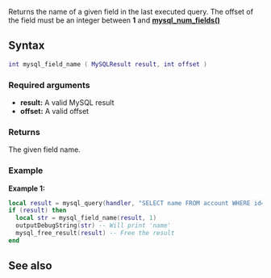 <pageclass class="#AA7592" subcaption="MTA-MySQL Module"></pageclass>

Returns the name of a given field in the last executed query. The offset of the field must be an integer between **1** and **[mysql\_num\_fields()](/docs/modules/mta-mysql/mysql_num_rows/mysql_num_fields.md "wikilink")**

Syntax
------

``` lua
int mysql_field_name ( MySQLResult result, int offset )
```

### Required arguments

-   **result:** A valid MySQL result
-   **offset:** A valid offset

### Returns

The given field name.

### Example

**Example 1:**

``` lua
local result = mysql_query(handler, "SELECT name FROM account WHERE id='1' LIMIT 1") -- Execute the query
if (result) then
  local str = mysql_field_name(result, 1)
  outputDebugString(str) -- Will print 'name'
  mysql_free_result(result) -- Free the result
end
```

See also
--------
